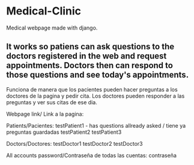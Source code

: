 # Medical-Clinic
Medical webpage made with django. 

It works so patiens can ask questions to the doctors registered in the web and request appointments. Doctors then can respond to those questions and see today's appointments.
---------------------------------------------------------------------------------------------------------------------------------------------------------------
Funciona de manera que los pacientes pueden hacer preguntas a los doctores de la pagina y pedir cita. Los doctores pueden responder a las preguntas y ver sus citas de ese dia.

Webpage link/ Link a la pagina:


Patients/Pacientes:
testPatient1 - has questions allready asked / tiene ya preguntas guardadas
testPatient2
testPatient3

Doctors/Doctores:
testDoctor1
testDoctor2
testDoctor3

All accounts password/Contraseña de todas las cuentas:
contraseña

 



